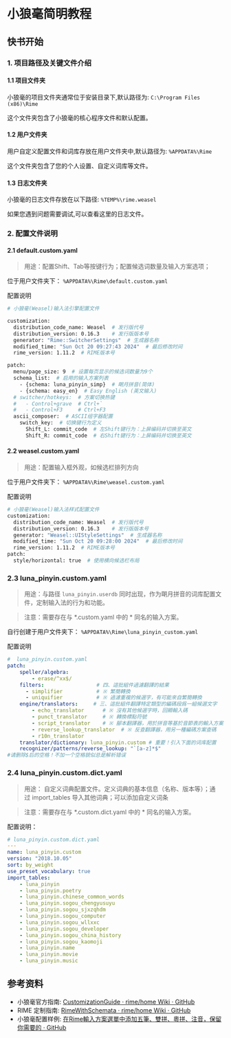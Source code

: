 # 小狼毫简明教程

## 快书开始

### 1. 项目路径及关键文件介绍

#### 1.1 项目文件夹

小狼毫的项目文件夹通常位于安装目录下,默认路径为: `C:\Program Files (x86)\Rime`

这个文件夹包含了小狼毫的核心程序文件和默认配置。

#### 1.2 用户文件夹

用户自定义配置文件和词库存放在用户文件夹中,默认路径为: `%APPDATA%\Rime`

这个文件夹包含了您的个人设置、自定义词库等文件。

#### 1.3 日志文件夹

小狼毫的日志文件存放在以下路径: `%TEMP%\rime.weasel`

如果您遇到问题需要调试,可以查看这里的日志文件。

### 2. 配置文件说明

#### 2.1 default.custom.yaml

> 用途：配置Shift、Tab等按键行为；配置候选词数量及输入方案选项；

位于用户文件夹下： `%APPDATA%\Rime\default.custom.yaml`

配置说明

```bash
# 小狼毫(Weasel)输入法引擎配置文件

customization:
  distribution_code_name: Weasel  # 发行版代号
  distribution_version: 0.16.3    # 发行版版本号
  generator: "Rime::SwitcherSettings"  # 生成器名称
  modified_time: "Sun Oct 20 09:27:43 2024"  # 最后修改时间
  rime_version: 1.11.2  # RIME版本号

patch:
  menu/page_size: 9  # 设置每页显示的候选词数量为9个
  schema_list:  # 启用的输入方案列表
    - {schema: luna_pinyin_simp}  # 朙月拼音(简体)
    - {schema: easy_en}  # Easy English (英文输入)
  # switcher/hotkeys:  # 方案切换热键
  #   - Control+grave  # Ctrl+`
  #   - Control+F3     # Ctrl+F3
  ascii_composer:  # ASCII组字器配置
    switch_key:  # 切换键行为定义
      Shift_L: commit_code  # 左Shift键行为：上屏编码并切换至英文
      Shift_R: commit_code  # 右Shift键行为：上屏编码并切换至英文
```

#### 2.2 weasel.custom.yaml

> 用途：配置输入框外观，如候选栏排列方向

位于用户文件夹下： `%APPDATA%\Rime\weasel.custom.yaml`

配置说明

```bash
# 小狼毫(Weasel)输入法样式配置文件
customization:
  distribution_code_name: Weasel  # 发行版代号
  distribution_version: 0.16.3    # 发行版版本号
  generator: "Weasel::UIStyleSettings"  # 生成器名称
  modified_time: "Sun Oct 20 09:28:00 2024"  # 最后修改时间
  rime_version: 1.11.2  # RIME版本号
patch:
  style/horizontal: true  # 使用横向候选栏布局
```

### 2.3 luna_pinyin.custom.yaml

> 用途：与路径 `luna_pinyin.userdb` 同时出现，作为朙月拼音的词库配置文件，定制输入法的行为和功能。

> 注意：需要存在与 \*.custom.yaml 中的 \* 同名的输入方案。

自行创建于用户文件夹下： `%APPDATA%\Rime\luna_pinyin_custom.yaml`

配置说明

```yaml
#  luna_pinyin.custom.yaml
patch:
    speller/algebra:
        - erase/^xx$/
    filters:                 # 四、這批組件過濾翻譯的結果
      - simplifier           # ※ 繁簡轉換
      - uniquifier           # ※ 過濾重複的候選字，有可能來自繁簡轉換
    engine/translators:     # 三、這批組件翻譯特定類型的編碼段爲一組候選文字
        - echo_translator      # ※ 沒有其他候選字時，回顯輸入碼
        - punct_translator     # ※ 轉換標點符號
        - script_translator    # ※ 腳本翻譯器，用於拼音等基於音節表的輸入方案
        - reverse_lookup_translator  # ※ 反查翻譯器，用另一種編碼方案查碼
        - r10n_translator
    translator/dictionary: luna_pinyin.custom # 重要！引入下面的词库配置
    recognizer/patterns/reverse_lookup: "`[a-z]*$" 
#请删除$后的空格！不加一个空格貌似总是解析错误
```

### 2.4  luna_pinyin.custom.dict.yaml

> 用途： 自定义词典配置文件。定义词典的基本信息（名称、版本等）；通过 import_tables 导入其他词典；可以添加自定义词条

> 注意：需要存在与 \*.custom.dict.yaml 中的 \* 同名的输入方案。

配置说明：

```yaml
# luna_pinyin.custom.dict.yaml
---
name: luna_pinyin.custom
version: "2018.10.05"
sort: by_weight
use_preset_vocabulary: true
import_tables:
    - luna_pinyin
    - luna_pinyin.poetry
    - luna_pinyin.chinese_common_words
    - luna_pinyin.sogou_chengyusuyu
    - luna_pinyin.sogou_sjxzqhdm
    - luna_pinyin.sogou_computer
    - luna_pinyin.sogou_wllxxc
    - luna_pinyin.sogou_developer
    - luna_pinyin.sogou_china_history
    - luna_pinyin.sogou_kaomoji
    - luna_pinyin.name
    - luna_pinyin.movie
    - luna_pinyin.music
```

## 参考资料

- 小狼毫官方指南: [CustomizationGuide · rime/home Wiki · GitHub](https://github.com/rime/home/wiki/CustomizationGuide)
- RIME 定制指南: [RimeWithSchemata · rime/home Wiki · GitHub](https://github.com/rime/home/wiki/RimeWithSchemata)
- 小狼毫配置样例: [在Rime輸入方案選單中添加五筆、雙拼、粵拼、注音，保留你需要的 · GitHub](https://gist.github.com/lotem/2309739)
